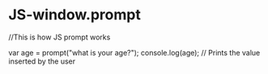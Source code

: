 # JS-window.prompt
//This is how JS prompt works

var age = prompt("what is your age?");
console.log(age); // Prints the value inserted by the user
